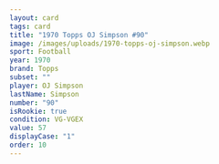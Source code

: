 ```yaml
---
layout: card
tags: card
title: "1970 Topps OJ Simpson #90"
image: /images/uploads/1970-topps-oj-simpson.webp
sport: Football
year: 1970
brand: Topps
subset: ""
player: OJ Simpson
lastName: Simpson
number: "90"
isRookie: true
condition: VG-VGEX
value: 57
displayCase: "1"
order: 10
---
```

